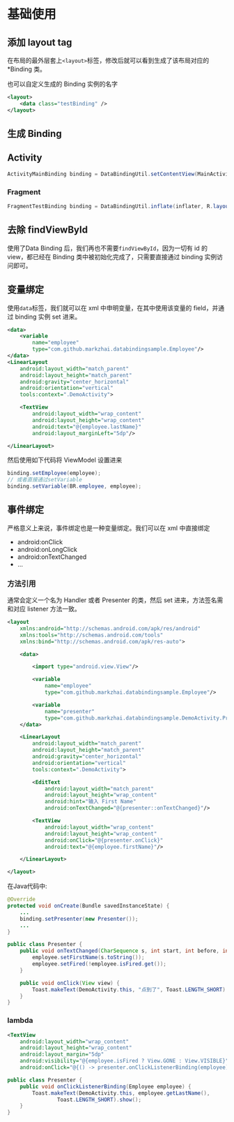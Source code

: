 # 基础使用

## 添加 layout tag

在布局的最外层套上`<layout>`标签，修改后就可以看到生成了该布局对应的 *Binding 类。

也可以自定义生成的  Binding 实例的名字

```xml
<layout>
    <data class="testBinding" />
</layout>
```

## 生成 Binding

## Activity

```java
ActivityMainBinding binding = DataBindingUtil.setContentView(MainActivity.this, R.layout.activity_main);
```

### Fragment

```java
FragmentTestBinding binding = DataBindingUtil.inflate(inflater, R.layout.fragment_test, parent, false);
```

## 去除 findViewById

使用了Data Binding 后，我们再也不需要`findViewById`，因为一切有 id 的 view，都已经在 Binding 类中被初始化完成了，只需要直接通过 binding 实例访问即可。

## 变量绑定

使用`data`标签，我们就可以在 xml 中申明变量，在其中使用该变量的 field，并通过 binding 实例 set 进来。

```xml
<data>
    <variable
        name="employee"
        type="com.github.markzhai.databindingsample.Employee"/>
</data>
<LinearLayout
    android:layout_width="match_parent"
    android:layout_height="match_parent"
    android:gravity="center_horizontal"
    android:orientation="vertical"
    tools:context=".DemoActivity">

    <TextView
        android:layout_width="wrap_content"
        android:layout_height="wrap_content"
        android:text="@{employee.lastName}"
        android:layout_marginLeft="5dp"/>

</LinearLayout>
```

然后使用如下代码将 ViewModel 设置进来

```java
binding.setEmployee(employee);
// 或者直接通过setVariable
binding.setVariable(BR.employee, employee);
```

## 事件绑定

严格意义上来说，事件绑定也是一种变量绑定。我们可以在 xml 中直接绑定

* android:onClick
* android:onLongClick
* android:onTextChanged
* …

### 方法引用

通常会定义一个名为 Handler 或者 Presenter 的类，然后 set 进来，方法签名需和对应 listener 方法一致。

```xml
<layout
    xmlns:android="http://schemas.android.com/apk/res/android"
    xmlns:tools="http://schemas.android.com/tools"
    xmlns:bind="http://schemas.android.com/apk/res-auto">

    <data>

        <import type="android.view.View"/>

        <variable
            name="employee"
            type="com.github.markzhai.databindingsample.Employee"/>

        <variable
            name="presenter"
            type="com.github.markzhai.databindingsample.DemoActivity.Presenter"/>
    </data>

    <LinearLayout
        android:layout_width="match_parent"
        android:layout_height="match_parent"
        android:gravity="center_horizontal"
        android:orientation="vertical"
        tools:context=".DemoActivity">

        <EditText
            android:layout_width="match_parent"
            android:layout_height="wrap_content"
            android:hint="输入 First Name"
            android:onTextChanged="@{presenter::onTextChanged}"/>

        <TextView
            android:layout_width="wrap_content"
            android:layout_height="wrap_content"
            android:onClick="@{presenter.onClick}"
            android:text="@{employee.firstName}"/>

    </LinearLayout>

</layout>
```

在Java代码中:

```java
@Override
protected void onCreate(Bundle savedInstanceState) {
    ...
    binding.setPresenter(new Presenter());
    ...
}

public class Presenter {
    public void onTextChanged(CharSequence s, int start, int before, int count) {
        employee.setFirstName(s.toString());
        employee.setFired(!employee.isFired.get());
    }

    public void onClick(View view) {
        Toast.makeText(DemoActivity.this, "点到了", Toast.LENGTH_SHORT).show();
    }
}
```

### lambda

```xml
<TextView
    android:layout_width="wrap_content"
    android:layout_height="wrap_content"
    android:layout_margin="5dp"
    android:visibility="@{employee.isFired ? View.GONE : View.VISIBLE}"
    android:onClick="@{() -> presenter.onClickListenerBinding(employee)}"/>
```

```java
public class Presenter {
    public void onClickListenerBinding(Employee employee) {
        Toast.makeText(DemoActivity.this, employee.getLastName(),
                Toast.LENGTH_SHORT).show();
    }
}
```